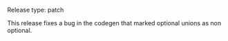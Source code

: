 Release type: patch

This release fixes a bug in the codegen that marked optional unions
as non optional.
